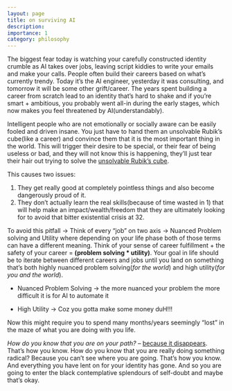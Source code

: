```yaml
---
layout: page
title: on surviving AI
description: 
importance: 1
category: philosophy
---
```


The biggest fear today is watching your carefully constructed identity crumble as AI takes over jobs, leaving script kiddies to write your emails and make your calls. People often build their careers based on what’s currently trendy. Today it’s the AI engineer, yesterday it was consulting, and tomorrow it will be some other grift/career. The years spent building a career from scratch lead to an identity that’s hard to shake and if you’re smart + ambitious, you probably went all-in during the early stages, which now makes you feel threatened by AI(understandably).

Intelligent people who are not emotionally or socially aware can be easily fooled and driven insane. You just have to hand them an unsolvable Rubik’s cube(like a career) and convince them that it is the most important thing in the world. This will trigger their desire to be special, or their fear of being useless or bad, and they will not know this is happening, they’ll just tear their hair out trying to solve the [unsolvable Rubik’s cube](https://sashachapin.substack.com/p/50-things-i-know). 

This causes two issues: 

1. They get really good at completely pointless things and also become dangerously proud of it. 
2. They don’t actually learn the real skills(because of time wasted in 1) that will help make an impact/wealth/freedom that they are ultimately looking for to avoid that bitter existential crisis at 32. 

To avoid this pitfall → Think of every “job” on two axis → Nuanced Problem solving and Utility where depending on your life phase both of those terms can have a different meaning. Think of your sense of career fulfillment + the safety of your career = **(problem solving * utility)**. 
Your goal in life should be to iterate between different careers and jobs until you land on something that’s both highly nuanced problem solving(*for the world*) and high utility(*for you and the world*).
- Nuanced Problem Solving → the more nuanced your problem the more difficult it is for AI to automate it

- High Utility → Coz you gotta make some money duH!!!

Now this  might require you to spend many months/years seemingly “lost” in the maze of what you are doing with you life.

*How do you know that you are on your path?* – [because it disappears](https://palacegatecounsellingservice.wordpress.com/2015/05/26/lost-david-whyte-beyond-meds/). That’s how you know. How do you know that you are really doing something radical? Because you can’t see where you are going. That’s how you know. And everything you have lent on for your identity has gone. And so you are going to enter the black contemplative splendours of self-doubt and maybe that’s okay.